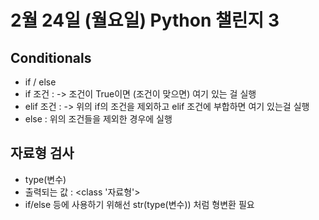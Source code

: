 # 2월 24일 (월요일) Python 챌린지 3

## Conditionals
- if / else
- if 조건 : -> 조건이 True이면 (조건이 맞으면) 여기 있는 걸 실행
- elif 조건 : -> 위의 if의 조건을 제외하고 elif 조건에 부합하면 여기 있는걸 실행
- else : 위의 조건들을 제외한 경우에 실행

## 자료형 검사
- type(변수)
- 출력되는 값 : <class '자료형'>
- if/else 등에 사용하기 위해선 str(type(변수)) 처럼 형변환 필요